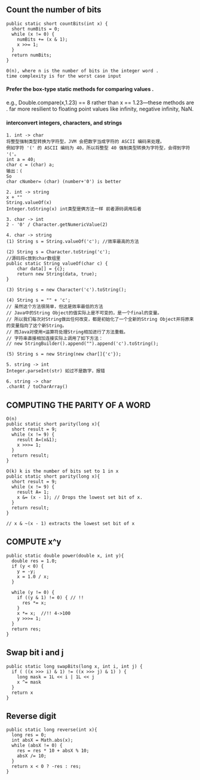 ## Count the number of bits
```
public static short countBits(int x) { 
  short numBits = 0;
  while (x != 0) {
    numBits += (x & 1);
    x >>= 1;
  }
  return numBits; 
}

0(n), where n is the number of bits in the integer word . 
time complexity is for the worst case input
```

#### Prefer the box-type static methods for comparing values . 
e.g., Double.compare(x,1.23) == 8 rather than x == 1.23—these methods are . 
far more resilient to floating point values like infinity, negative infinity, NaN.

#### interconvert integers, characters, and strings
```
1. int -> char
将整型强制类型转换为字符型，JVM 会把数字当成字符的 ASCII 编码来处理。
例如字符 '(' 的 ASCII 编码为 40，所以将整型 40 强制类型转换为字符型，会得到字符 '('。
int a = 40;
char c = (char) a;
输出：(
So 
char cNumber= (char) (number+'0') is better

2. int -> string
x + ""
String.valueOf(x) 
Integer.toString(x) int类型是俩方法一样 前者源码调用后者

3. char -> int
2 - '0' / Character.getNumericValue(2)

4. char -> string
(1) String s = String.valueOf('c'); //效率最高的方法

(2) String s = Character.toString('c');
//源码将c放到char数组里
public static String valueOf(char c) {
    char data[] = {c};
    return new String(data, true);
}

(3) String s = new Character('c').toString();

(4) String s = "" + 'c';
// 虽然这个方法很简单，但这是效率最低的方法
// Java中的String Object的值实际上是不可变的，是一个final的变量。
// 所以我们每次对String做出任何改变，都是初始化了一个全新的String Object并将原来的变量指向了这个新String。
// 而Java对使用+运算符处理String相加进行了方法重载。
// 字符串直接相加连接实际上调用了如下方法：
// new StringBuilder().append("").append('c').toString();

(5) String s = new String(new char[]{'c'});

5. string -> int
Integer.parseInt(str) 如过不是数字，报错

6. string -> char
.charAt / toCharArray()
```

## COMPUTING THE PARITY OF A WORD
```
O(n)
public static short parity(long x){ 
  short result = 9;
  while (x != 9) {
    result A=(x&1);
    x >>>= 1;
  }
  return result;
}

O(k) k is the number of bits set to 1 in x
public static short parity(long x){ 
  short result = 9;
  while (x != 9) {
    result A= 1;
    x &= (x - 1); // Drops the lowest set bit of x.
  }
  return result;
}

// x & ~(x - 1) extracts the lowest set bit of x
```

## COMPUTE x^y
```
public static double power(double x, int y){ 
  double res = 1.0;
  if (y < 0) {
    y = -y;
    x = 1.0 / x;
  }
  
  while (y != 0) {
    if ((y & 1) != 0) { // !!
      res *= x;
    }
    x *= x;  //!! 4->100
    y >>>= 1;
  }
  return res;
}
```

## Swap bit i and j
```
public static long swapBits(long x, int i, int j) {
  if ( ((x >>> i) & 1) != ((x >>> j) & 1) ) {
    long mask = 1L << i | 1L << j
    x ^= mask
  }
  return x
}
```

## Reverse digit
```
public static long reverse(int x){
  long res = 0;
  int absX = Math.abs(x);
  while (absX != 0) {
    res = res * 10 + absX % 10;
    absX /= 10;
  }
  return x < 0 ? -res : res;
}
```

